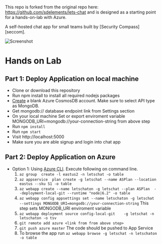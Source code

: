 This repo is forked from the original repo here: https://github.com/sdelements/lets-chat and is designed as a starting point for a hands-on-lab with Azure.

A self-hosted chat app for small teams built by [Security Compass][seccom].

![Screenshot](http://i.imgur.com/C4uMD67.png)



# Hands on Lab

## Part 1: Deploy Application on local machine
 - Clone or download this repository
 - Run npm install to install all required nodejs packages
 - [Create](https://portal.azure.com/#create/Microsoft.DocumentDB) a blank Azure CosmosDB account. Make sure to select API type as MongoDB. 
 - Get mongodb:// database endpoint link from Settings section
 - On your local machine Set or export enviroment variable MONGODB_URI=mongodb://your-connection-string from above step
 - Run `npm install` 
 - Run `npm start`
 - Visit http://localhost:5000
 - Make sure you are able signup and login into chat app
 
 ## Part 2: Deploy Application on Azure 
 - Option 1:  Using [Azure CLI](https://docs.microsoft.com/en-us/cli/azure/install-azure-cli?view=azure-cli-latest). Execute following on command line.
	 1. `az group  create -l eastus2 -n letschat -o table `
	 2. `az appservice  plan create -g letschat --name ASPlan --location eastus --sku S1 -o table `
	 3. `az webapp create --name letschaton -g letschat --plan ASPlan  --deployment-local-git --runtime "node|6.2" -o table `
	 4. `az webapp config appsettings set --name letschaton -g letschat --settings MONGODB_URI=mongodb://your-connection-string` This step sets MONGODB_URI enviroment variable 
	 5. `az webapp deployment source config-local-git    -g letschat -n letschaton -o tsv`
	 6. `git remote add azure <link from from above step>`
	 7. `git push azure master` The code should be pushed to App Service
	 9. To browse the app run `az webapp browse -g letschat -n letschaton -o table`
